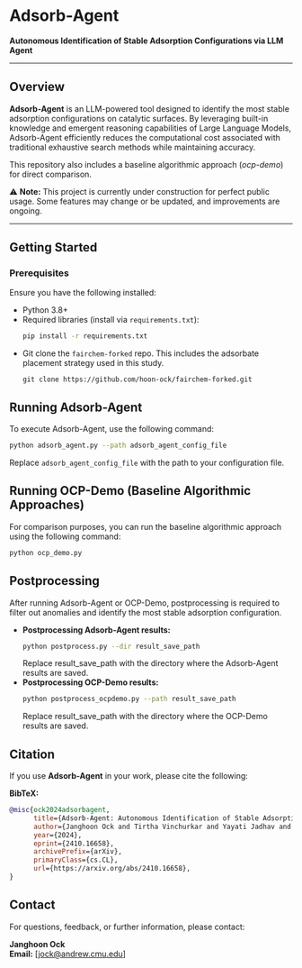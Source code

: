 # Adsorb-Agent  
**Autonomous Identification of Stable Adsorption Configurations via LLM Agent**  

---

## Overview  
**Adsorb-Agent** is an LLM-powered tool designed to identify the most stable adsorption configurations on catalytic surfaces. By leveraging built-in knowledge and emergent reasoning capabilities of Large Language Models, Adsorb-Agent efficiently reduces the computational cost associated with traditional exhaustive search methods while maintaining accuracy.  

This repository also includes a baseline algorithmic approach (*ocp-demo*) for direct comparison.  

⚠️ **Note:** This project is currently under construction for perfect public usage. Some features may change or be updated, and improvements are ongoing.  

---

## Getting Started  

### Prerequisites  
Ensure you have the following installed:  
- Python 3.8+  
- Required libraries (install via `requirements.txt`):  
   ```bash
   pip install -r requirements.txt
   ```
- Git clone the `fairchem-forked` repo. 
   This includes the adsorbate placement strategy used in this study.
   ```bashåß
   git clone https://github.com/hoon-ock/fairchem-forked.git
   ```

## Running Adsorb-Agent  

To execute Adsorb-Agent, use the following command:  
```bash
python adsorb_agent.py --path adsorb_agent_config_file
```
Replace `adsorb_agent_config_file` with the path to your configuration file.

## Running OCP-Demo (Baseline Algorithmic Approaches)

For comparison purposes, you can run the baseline algorithmic approach using the following command:

```bash
python ocp_demo.py
```

## Postprocessing  

After running Adsorb-Agent or OCP-Demo, postprocessing is required to filter out anomalies and identify the most stable adsorption configuration.

- **Postprocessing Adsorb-Agent results:**  
   ```bash
   python postprocess.py --dir result_save_path
   ```
   Replace result_save_path with the directory where the Adsorb-Agent results are saved.
- **Postprocessing OCP-Demo results:**
    ```bash
    python postprocess_ocpdemo.py --path result_save_path
    ```
    Replace result_save_path with the directory where the OCP-Demo results are saved.

## Citation  

If you use **Adsorb-Agent** in your work, please cite the following:  

**BibTeX:**  
```bibtex
@misc{ock2024adsorbagent,
      title={Adsorb-Agent: Autonomous Identification of Stable Adsorption Configurations via Large Language Model Agent}, 
      author={Janghoon Ock and Tirtha Vinchurkar and Yayati Jadhav and Amir Barati Farimani},
      year={2024},
      eprint={2410.16658},
      archivePrefix={arXiv},
      primaryClass={cs.CL},
      url={https://arxiv.org/abs/2410.16658}, 
}
```

## Contact  

For questions, feedback, or further information, please contact:  

**Janghoon Ock**  
**Email:** [jock@andrew.cmu.edu]  


